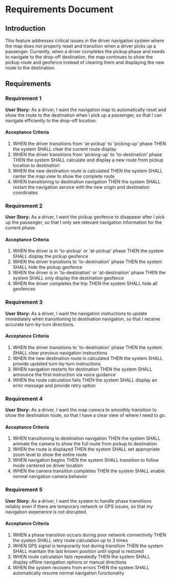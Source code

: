 # Requirements Document

## Introduction

This feature addresses critical issues in the driver navigation system where the map does not properly reset and transition when a driver picks up a passenger. Currently, when a driver completes the pickup phase and needs to navigate to the drop-off destination, the map continues to show the pickup route and geofence instead of clearing them and displaying the new route to the destination.

## Requirements

### Requirement 1

**User Story:** As a driver, I want the navigation map to automatically reset and show the route to the destination when I pick up a passenger, so that I can navigate efficiently to the drop-off location.

#### Acceptance Criteria

1. WHEN the driver transitions from 'at-pickup' to 'picking-up' phase THEN the system SHALL clear the current route display
2. WHEN the driver transitions from 'picking-up' to 'to-destination' phase THEN the system SHALL calculate and display a new route from pickup location to destination
3. WHEN the new destination route is calculated THEN the system SHALL center the map view to show the complete route
4. WHEN transitioning to destination navigation THEN the system SHALL restart the navigation service with the new origin and destination coordinates

### Requirement 2

**User Story:** As a driver, I want the pickup geofence to disappear after I pick up the passenger, so that I only see relevant navigation information for the current phase.

#### Acceptance Criteria

1. WHEN the driver is in 'to-pickup' or 'at-pickup' phase THEN the system SHALL display the pickup geofence
2. WHEN the driver transitions to 'to-destination' phase THEN the system SHALL hide the pickup geofence
3. WHEN the driver is in 'to-destination' or 'at-destination' phase THEN the system SHALL only display the destination geofence
4. WHEN the driver completes the trip THEN the system SHALL hide all geofences

### Requirement 3

**User Story:** As a driver, I want the navigation instructions to update immediately when transitioning to destination navigation, so that I receive accurate turn-by-turn directions.

#### Acceptance Criteria

1. WHEN the driver transitions to 'to-destination' phase THEN the system SHALL clear previous navigation instructions
2. WHEN the new destination route is calculated THEN the system SHALL provide updated turn-by-turn instructions
3. WHEN navigation restarts for destination THEN the system SHALL announce the first instruction via voice guidance
4. WHEN the route calculation fails THEN the system SHALL display an error message and provide retry option

### Requirement 4

**User Story:** As a driver, I want the map camera to smoothly transition to show the destination route, so that I have a clear view of where I need to go.

#### Acceptance Criteria

1. WHEN transitioning to destination navigation THEN the system SHALL animate the camera to show the full route from pickup to destination
2. WHEN the route is displayed THEN the system SHALL set appropriate zoom level to show the entire route
3. WHEN navigation begins THEN the system SHALL transition to follow mode centered on driver location
4. WHEN the camera transition completes THEN the system SHALL enable normal navigation camera behavior

### Requirement 5

**User Story:** As a driver, I want the system to handle phase transitions reliably even if there are temporary network or GPS issues, so that my navigation experience is not disrupted.

#### Acceptance Criteria

1. WHEN a phase transition occurs during poor network connectivity THEN the system SHALL retry route calculation up to 3 times
2. WHEN GPS signal is temporarily lost during transition THEN the system SHALL maintain the last known position until signal is restored
3. WHEN route calculation fails repeatedly THEN the system SHALL display offline navigation options or manual directions
4. WHEN the system recovers from errors THEN the system SHALL automatically resume normal navigation functionality
